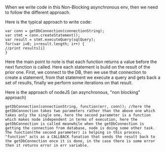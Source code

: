 When we write code in this Non-Blocking asynchronous env, then we need to follow the different approach.

Here is the typical approach to write code:

    var conn = getDbConnection(connectionString);
    var stmt = conn.createStatement();
    var result = stmt.executeQuery(sqlQuery);
    for(var i=0; i<result.length; i++) {
    //print results[i]
    }
  
  
Here the main point to note is that each function returns a value before the next function is called. Here each statement is build on the result of the prior one.
First, we connect to the DB, then we use that connection to create a statement, from that statement we execute a query and gets back a set of results, finally we perform some iterations on that result.



Here is the approach of nodeJS (an asynchronous, "non blocking" approach)

    getDbConnection(connectionString, function(err, conn)); //here the getDbConnection takes two parameters rather than the above one which takes only the single one, here the second parameter is a function which makes node independent in terms of execution, here the getDbConnection is called meanwhile when the getDbConnection is getting the connection from database, node is doing some other task. The function(the second parameter) is helping in this process, "function" acts as a CALLBACK funation that sends the result back to the getDbConnection once it is done, in the case there is some error then it returns error in err variable.
